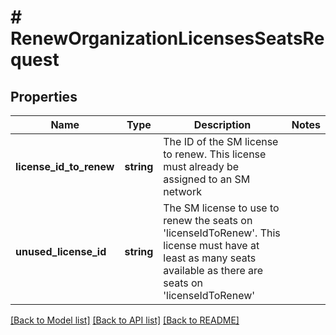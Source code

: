 # # RenewOrganizationLicensesSeatsRequest

## Properties

Name | Type | Description | Notes
------------ | ------------- | ------------- | -------------
**license_id_to_renew** | **string** | The ID of the SM license to renew. This license must already be assigned to an SM network |
**unused_license_id** | **string** | The SM license to use to renew the seats on &#39;licenseIdToRenew&#39;. This license must have at least as many seats available as there are seats on &#39;licenseIdToRenew&#39; |

[[Back to Model list]](../../README.md#models) [[Back to API list]](../../README.md#endpoints) [[Back to README]](../../README.md)
